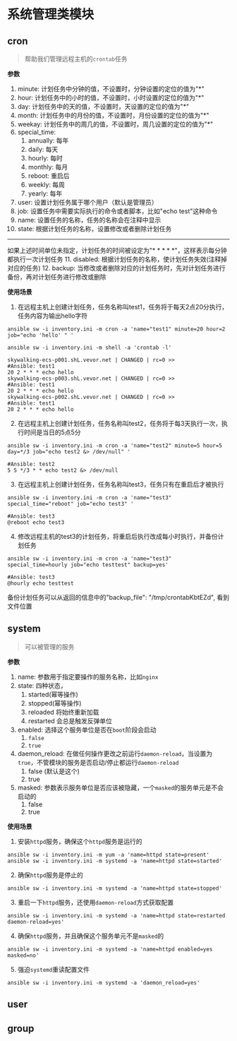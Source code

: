 # 系统管理类模块

## cron

> 帮助我们管理远程主机的`crontab`任务

**参数**

1. minute: 计划任务中分钟的值，不设置时，分钟设置的定位的值为"*"
2. hour: 计划任务中的小时的值，不设置时，小时设置的定位的值为"*"
3. day: 计划任务中的天的值，不设置时，天设置的定位的值为"*"
4. month: 计划任务中的月份的值，不设置时，月份设置的定位的值为"*"
5. weekay: 计划任务中的周几的值，不设置时，周几设置的定位的值为"*"
6. special_time: 
   1. annually: 每年
   2. daily: 每天
   3. hourly: 每时
   4. monthly: 每月
   5. reboot: 重启后
   6. weekly: 每周
   7. yearly: 每年
7. user: 设置计划任务属于哪个用户（默认是管理员）
8. job: 设置任务中需要实际执行的命令或者脚本，比如"echo test"这种命令
9. name: 设置任务的名称，任务的名称会在注释中显示
10. state: 根据计划任务的名称，设置修改或者删除计划任务
---
如果上述时间单位未指定，计划任务的时间被设定为"* * * * *"，这样表示每分钟都执行一次计划任务
11. disabled: 根据计划任务的名称，使计划任务失效(注释掉对应的任务)
12. backup: 当修改或者删除对应的计划任务时，先对计划任务进行备份，再对计划任务进行修改或删除

**使用场景**

1. 在远程主机上创建计划任务，任务名称叫test1，任务将于每天2点20分执行，任务内容为输出hello字符

```shell
ansible sw -i inventory.ini -m cron -a 'name="test1" minute=20 hour=2 job="echo 'hello' " '

ansible sw -i inventory.ini -m shell -a 'crontab -l'

skywalking-ecs-p001.shL.vevor.net | CHANGED | rc=0 >>
#Ansible: test1
20 2 * * * echo hello
skywalking-ecs-p003.shL.vevor.net | CHANGED | rc=0 >>
#Ansible: test1
20 2 * * * echo hello
skywalking-ecs-p002.shL.vevor.net | CHANGED | rc=0 >>
#Ansible: test1
20 2 * * * echo hello

```
2.  在远程主机上创建计划任务，任务名称叫test2，任务将于每3天执行一次，执行时间是当日的5点5分

```shell
ansible sw -i inventory.ini -m cron -a 'name="test2" minute=5 hour=5 day=*/3 job="echo test2 &> /dev/null" '

#Ansible: test2
5 5 */3 * * echo test2 &> /dev/null
```

3. 在远程主机上创建计划任务，任务名称叫test3，任务只有在重启后才被执行

```shell
ansible sw -i inventory.ini -m cron -a 'name="test3" special_time="reboot" job="echo test3" '

#Ansible: test3
@reboot echo test3

```

4. 修改远程主机的test3的计划任务，将重启后执行改成每小时执行，并备份计划任务

```shell
ansible sw -i inventory.ini -m cron -a 'name="test3" special_time=hourly job="echo testtest" backup=yes'

#Ansible: test3
@hourly echo testtest

```
备份计划任务可以从返回的信息中的"backup_file": "/tmp/crontabKbtEZd", 看到文件位置


## system

> 可以被管理的服务


**参数**
1. name: 参数用于指定要操作的服务名称，比如`nginx`
2. state: 四种状态，
   1. started(幂等操作)
   2. stopped(幂等操作)
   3. reloaded 将始终重新加载
   4. restarted 会总是触发反弹单位
3. enabled: 选择这个服务单位是否在`boot`阶段会启动
   1. `false`
   2. `true`
4. daemon_reload: 在做任何操作更改之前运行`daemon-reload`，当设置为`true`，不管模块的服务是否启动/停止都运行`daemon-reload`
   1. false (默认是这个)
   2. true
5. masked: 参数表示服务单位是否应该被隐藏，一个`masked`的服务单元是不会启动的
   1. false
   2. true

**使用场景**

1. 安装`httpd`服务，确保这个`httpd`服务是运行的

```shell
ansible sw -i inventory.ini -m yum -a 'name=httpd state=present'
ansible sw -i inventory.ini -m systemd -a 'name=httpd state=started'

```
2. 确保`httpd`服务是停止的

```shell
ansible sw -i inventory.ini -m systemd -a 'name=httpd state=stopped'
```
3. 重启一下`httpd`服务，还使用`daemon-reload`方式获取配置

```shell
ansible sw -i inventory.ini -m systemd -a 'name=httpd state=restarted daemon-reload=yes'
```

4. 确保`httpd`服务，并且确保这个服务单元不是`masked`的

```shell
ansible sw -i inventory.ini -m systemd -a 'name=httpd enabled=yes masked=no'
```
5. 强迫`systemd`重读配置文件

```shell
ansible sw -i inventory.ini -m systemd -a 'daemon_reload=yes'
```

## user

>

## group

>